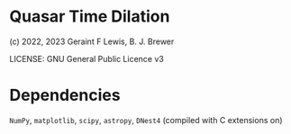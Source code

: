 Quasar Time Dilation
====================

(c) 2022, 2023 Geraint F Lewis, B. J. Brewer

LICENSE: GNU General Public Licence v3

Dependencies
============

`NumPy`, `matplotlib`, `scipy`, `astropy`,
`DNest4` (compiled with C extensions on)

